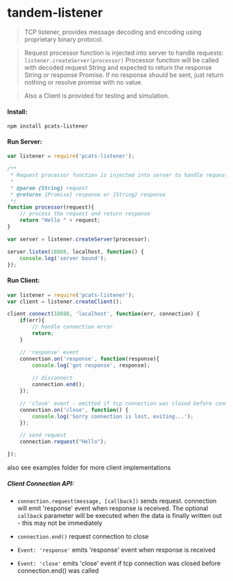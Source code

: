 tandem-listener
=================
> TCP listener, provides message decoding and encoding using proprietary binary protocol.

> Request processor function is injected into server to handle requests: ```listener.createServer(processor)``` 
Processor function will be called with decoded request String and expected to return the response String or response Promise. If no response should be sent, just return nothing or resolve promise with no value.

> Also a Client is provided for testing and simulation.

#### Install: 
```
npm install pcats-listener
```

#### Run Server:
```js
var listener = require('pcats-listener');

/**
 * Request processor function is injected into server to handle requests.
 *
 * @param {String} request
 * @returns {Promise} response or {String} response
 */
function processor(request){
    // process the request and return response
    return "Hello " + request;
}

var server = listener.createServer(processor);

server.listen(18888, localhost, function() {
    console.log('server bound');
});
```

#### Run Client:
```js
var listener = require('pcats-listener');
var client = listener.createClient();

client.connect(18888, 'localhost', function(err, connection) {
    if(err){
        // handle connection error
        return;
    }

    // 'response' event
    connection.on('response', function(response){
        console.log('got response', response);
        
        // disconnect
        connection.end();
    });

    // 'close' event - emitted if tcp connection was closed before connection.end() was called
    connection.on('close', function() {
        console.log('Sorry connection is lost, exiting...');
    });

    // send request
    connection.request("Hello");

});

```
also see examples folder for more client implementations

##### Client Connection API:
* ```connection.request(message, [callback])```
sends request. connection will emit 'response' event when response is received. The optional ```callback``` parameter will be executed when the data is finally written out - this may not be immediately

* ```connection.end()``` request connection to close

* ```Event: 'response'``` emits 'response' event when response is received

* ```Event: 'close'``` emits 'close' event if tcp connection was closed before connection.end() was called


